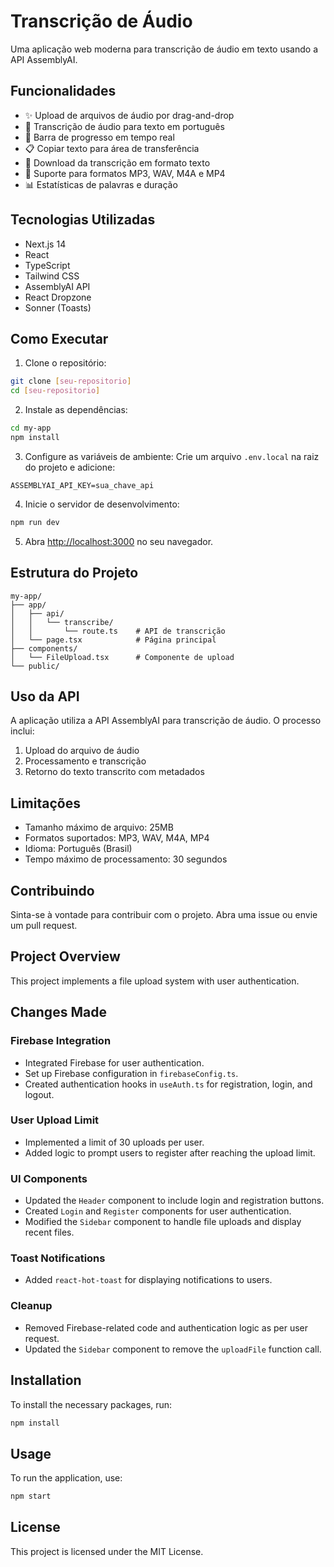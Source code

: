 # Transcrição de Áudio

Uma aplicação web moderna para transcrição de áudio em texto usando a API AssemblyAI.

## Funcionalidades

- ✨ Upload de arquivos de áudio por drag-and-drop
- 📝 Transcrição de áudio para texto em português
- 🔄 Barra de progresso em tempo real
- 📋 Copiar texto para área de transferência
- 💾 Download da transcrição em formato texto
- 🎯 Suporte para formatos MP3, WAV, M4A e MP4
- 📊 Estatísticas de palavras e duração

## Tecnologias Utilizadas

- Next.js 14
- React
- TypeScript
- Tailwind CSS
- AssemblyAI API
- React Dropzone
- Sonner (Toasts)

## Como Executar

1. Clone o repositório:
```bash
git clone [seu-repositorio]
cd [seu-repositorio]
```

2. Instale as dependências:
```bash
cd my-app
npm install
```

3. Configure as variáveis de ambiente:
Crie um arquivo `.env.local` na raiz do projeto e adicione:
```
ASSEMBLYAI_API_KEY=sua_chave_api
```

4. Inicie o servidor de desenvolvimento:
```bash
npm run dev
```

5. Abra [http://localhost:3000](http://localhost:3000) no seu navegador.

## Estrutura do Projeto

```
my-app/
├── app/
│   ├── api/
│   │   └── transcribe/
│   │       └── route.ts    # API de transcrição
│   └── page.tsx            # Página principal
├── components/
│   └── FileUpload.tsx      # Componente de upload
└── public/
```

## Uso da API

A aplicação utiliza a API AssemblyAI para transcrição de áudio. O processo inclui:

1. Upload do arquivo de áudio
2. Processamento e transcrição
3. Retorno do texto transcrito com metadados

## Limitações

- Tamanho máximo de arquivo: 25MB
- Formatos suportados: MP3, WAV, M4A, MP4
- Idioma: Português (Brasil)
- Tempo máximo de processamento: 30 segundos

## Contribuindo

Sinta-se à vontade para contribuir com o projeto. Abra uma issue ou envie um pull request.

## Project Overview

This project implements a file upload system with user authentication.

## Changes Made

### Firebase Integration
- Integrated Firebase for user authentication.
- Set up Firebase configuration in `firebaseConfig.ts`.
- Created authentication hooks in `useAuth.ts` for registration, login, and logout.

### User Upload Limit
- Implemented a limit of 30 uploads per user.
- Added logic to prompt users to register after reaching the upload limit.

### UI Components
- Updated the `Header` component to include login and registration buttons.
- Created `Login` and `Register` components for user authentication.
- Modified the `Sidebar` component to handle file uploads and display recent files.

### Toast Notifications
- Added `react-hot-toast` for displaying notifications to users.

### Cleanup
- Removed Firebase-related code and authentication logic as per user request.
- Updated the `Sidebar` component to remove the `uploadFile` function call.

## Installation

To install the necessary packages, run:

```bash
npm install
```

## Usage

To run the application, use:

```bash
npm start
```

## License

This project is licensed under the MIT License.
